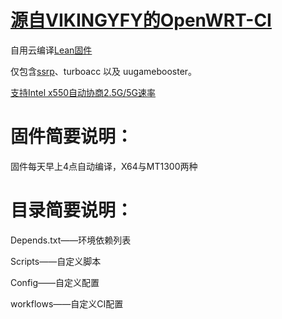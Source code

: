 # [源自VIKINGYFY的OpenWRT-CI](https://github.com/VIKINGYFY/OpenWRT-CI)
自用云编译[Lean固件](https://github.com/coolsnowwolf/lede)

仅包含[ssrp](https://github.com/fw876/helloworld)、turboacc 以及 uugamebooster。

[支持Intel x550自动协商2.5G/5G速率](https://github.com/shenlijun/openwrt-x550-nbase-t)

# 固件简要说明：

固件每天早上4点自动编译，X64与MT1300两种

# 目录简要说明：

Depends.txt——环境依赖列表

Scripts——自定义脚本

Config——自定义配置

workflows——自定义CI配置

